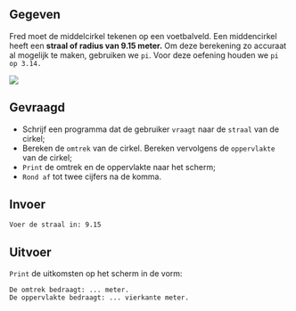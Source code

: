 ## Gegeven

Fred moet de middelcirkel tekenen op een voetbalveld. Een middencirkel heeft een **straal of radius van 9.15 meter.** 
Om deze berekening zo accuraat al mogelijk te maken, gebruiken we `pi`. Voor deze oefening houden we `pi op 3.14.` 

<img src="https://pbs.twimg.com/profile_images/770903539463909376/8ZHqA88S_400x400.jpg"/>

## Gevraagd

* Schrijf een programma dat de gebruiker `vraagt` naar de `straal` van de cirkel;
* Bereken de `omtrek` van de cirkel. Bereken vervolgens de `oppervlakte` van de cirkel;
* `Print` de omtrek en de oppervlakte naar het scherm;
* `Rond af` tot twee cijfers na de komma.

## Invoer
```
Voer de straal in: 9.15
```

## Uitvoer
`Print` de uitkomsten op het scherm in de vorm: 
```
De omtrek bedraagt: ... meter.
De oppervlakte bedraagt: ... vierkante meter.
```





